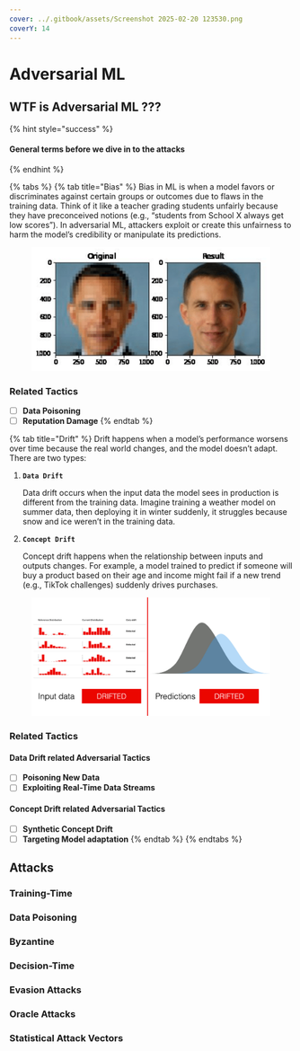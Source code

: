 ```yaml
---
cover: ../.gitbook/assets/Screenshot 2025-02-20 123530.png
coverY: 14
---
```


# Adversarial ML

## WTF is Adversarial ML ???



{% hint style="success" %}
#### General terms before we dive in to the attacks
{% endhint %}

{% tabs %}
{% tab title="Bias" %}
Bias in ML is when a model favors or discriminates against certain groups or outcomes due to flaws in the training data. Think of it like a teacher grading students unfairly because they have preconceived notions (e.g., “students from School X always get low scores”). In adversarial ML, attackers exploit or create this unfairness to harm the model’s credibility or manipulate its predictions.

<figure><img src="../.gitbook/assets/image (2).png" alt=""><figcaption></figcaption></figure>

### Related Tactics

* [ ] **Data Poisoning**
* [ ] **Reputation Damage**
{% endtab %}

{% tab title="Drift" %}
Drift happens when a model’s performance worsens over time because the real world changes, and the model doesn’t adapt. There are two types:

1.  **`Data Drift`**

    Data drift occurs when the input data the model sees in production is different from the training data. Imagine training a weather model on summer data, then deploying it in winter suddenly, it struggles because snow and ice weren’t in the training data.
2.  **`Concept Drift`**

    Concept drift happens when the relationship between inputs and outputs changes. For example, a model trained to predict if someone will buy a product based on their age and income might fail if a new trend (e.g., TikTok challenges) suddenly drives purchases.

<figure><img src="../.gitbook/assets/image (1) (1).png" alt=""><figcaption></figcaption></figure>

### Related Tactics

#### Data Drift related Adversarial Tactics

* [ ] **Poisoning New Data**
* [ ] **Exploiting Real-Time Data Streams**

#### Concept Drift related Adversarial Tactics

* [ ] **Synthetic Concept Drift**
* [ ] **Targeting Model adaptation**
{% endtab %}
{% endtabs %}

## Attacks

### Training-Time

### Data Poisoning

### Byzantine

### Decision-Time

### Evasion Attacks

### Oracle Attacks

### Statistical Attack Vectors

